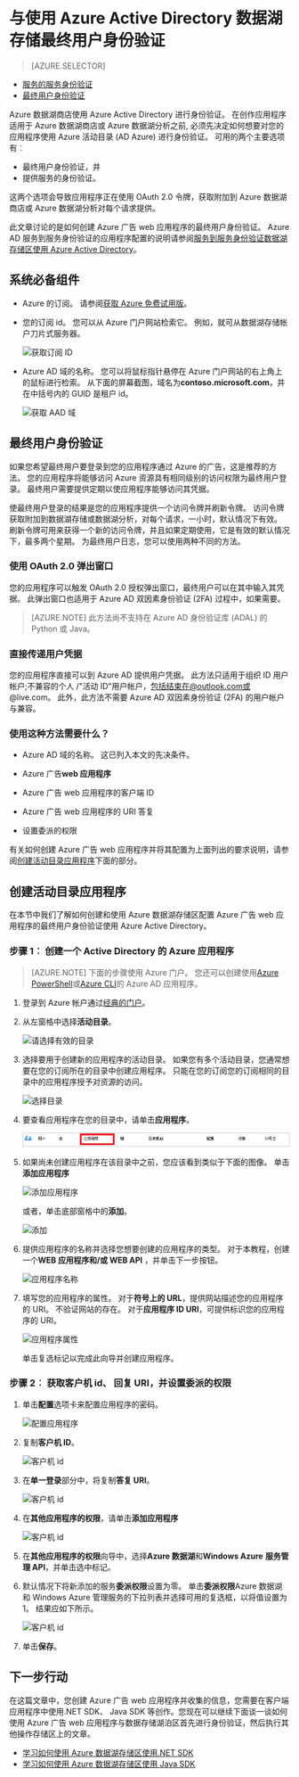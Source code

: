 <properties
   pageTitle="身份验证与使用 Active Directory 数据湖商店 |Microsoft Azure"
   description="学习如何与数据使用 Active Directory 的湖泊存储区验证"
   services="data-lake-store"
   documentationCenter=""
   authors="nitinme"
   manager="jhubbard"
   editor="cgronlun"/>

<tags
   ms.service="data-lake-store"
   ms.devlang="na"
   ms.topic="article"
   ms.tgt_pltfrm="na"
   ms.workload="big-data"
   ms.date="10/17/2016"
   ms.author="nitinme"/>

# <a name="end-user-authentication-with-data-lake-store-using-azure-active-directory"></a>与使用 Azure Active Directory 数据湖存储最终用户身份验证

> [AZURE.SELECTOR]
- [服务的服务身份验证](data-lake-store-authenticate-using-active-directory.md)
- [最终用户身份验证](data-lake-store-end-user-authenticate-using-active-directory.md)


Azure 数据湖商店使用 Azure Active Directory 进行身份验证。 在创作应用程序适用于 Azure 数据湖商店或 Azure 数据湖分析之前, 必须先决定如何想要对您的应用程序使用 Azure 活动目录 (AD Azure) 进行身份验证。 可用的两个主要选项有︰

* 最终用户身份验证，并 
* 提供服务的身份验证。 

这两个选项会导致应用程序正在使用 OAuth 2.0 令牌，获取附加到 Azure 数据湖商店或 Azure 数据湖分析对每个请求提供。

此文章讨论的是如何创建 Azure 广告 web 应用程序的最终用户身份验证。 Azure AD 服务到服务身份验证的应用程序配置的说明请参阅[服务到服务身份验证数据湖存储区使用 Azure Active Directory](data-lake-store-authenticate-using-active-directory.md)。

## <a name="prerequisites"></a>系统必备组件

* Azure 的订阅。 请参阅[获取 Azure 免费试用版](https://azure.microsoft.com/pricing/free-trial/)。
* 您的订阅 id。 您可以从 Azure 门户网站检索它。 例如，就可从数据湖存储帐户刀片式服务器。

    ![获取订阅 ID](./media/data-lake-store-end-user-authenticate-using-active-directory/get-subscription-id.png)

* Azure AD 域的名称。 您可以将鼠标指针悬停在 Azure 门户网站的右上角上的鼠标进行检索。 从下面的屏幕截图，域名为**contoso.microsoft.com**，并在中括号内的 GUID 是租户 id。 

    ![获取 AAD 域](./media/data-lake-store-end-user-authenticate-using-active-directory/get-aad-domain.png)

## <a name="end-user-authentication"></a>最终用户身份验证

如果您希望最终用户要登录到您的应用程序通过 Azure 的广告，这是推荐的方法。 您的应用程序将能够访问 Azure 资源具有相同级别的访问权限为最终用户登录。 最终用户需要提供定期以使应用程序能够访问其凭据。

使最终用户登录的结果是您的应用程序提供一个访问令牌并刷新令牌。 访问令牌获取附加到数据湖存储或数据湖分析，对每个请求，一小时，默认情况下有效。 刷新令牌可用来获得一个新的访问令牌，并且如果定期使用，它是有效的默认情况下，最多两个星期。 为最终用户日志，您可以使用两种不同的方法。

### <a name="using-the-oauth-20-pop-up"></a>使用 OAuth 2.0 弹出窗口

您的应用程序可以触发 OAuth 2.0 授权弹出窗口，最终用户可以在其中输入其凭据。 此弹出窗口也适用于 Azure AD 双因素身份验证 (2FA) 过程中，如果需要。 

>[AZURE.NOTE] 此方法尚不支持在 Azure AD 身份验证库 (ADAL) 的 Python 或 Java。

### <a name="directly-passing-in-user-credentials"></a>直接传递用户凭据

您的应用程序直接可以到 Azure AD 提供用户凭据。 此方法只适用于组织 ID 用户帐户;不兼容的个人 /"活动 ID"用户帐户，包括结束在@outlook.com或@live.com。 此外，此方法不需要 Azure AD 双因素身份验证 (2FA) 的用户帐户与兼容。

### <a name="what-do-i-need-to-use-this-approach"></a>使用这种方法需要什么？

* Azure AD 域的名称。 这已列入本文的先决条件。

* Azure 广告**web 应用程序**

* Azure 广告 web 应用程序的客户端 ID

* Azure 广告 web 应用程序的 URI 答复

* 设置委派的权限

有关如何创建 Azure 广告 web 应用程序并将其配置为上面列出的要求说明，请参阅[创建活动目录应用程序](#create-an-active-directory-application)下面的部分。 

## <a name="create-an-active-directory-application"></a>创建活动目录应用程序

在本节中我们了解如何创建和使用 Azure 数据湖存储区配置 Azure 广告 web 应用程序的最终用户身份验证使用 Azure Active Directory。


### <a name="step-1-create-an-azure-active-directory-application"></a>步骤 1︰ 创建一个 Active Directory 的 Azure 应用程序

>[AZURE.NOTE] 下面的步骤使用 Azure 门户。 您还可以创建使用[Azure PowerShell](../resource-group-authenticate-service-principal.md)或[Azure CLI](../resource-group-authenticate-service-principal-cli.md)的 Azure AD 应用程序。

1. 登录到 Azure 帐户通过[经典的门户](https://manage.windowsazure.com/)。

2. 从左窗格中选择**活动目录**。

     ![请选择有效的目录](./media/data-lake-store-end-user-authenticate-using-active-directory/active-directory.png)
     
3. 选择要用于创建新的应用程序的活动目录。 如果您有多个活动目录，您通常想要在您的订阅所在的目录中创建应用程序。 只能在您的订阅您的订阅相同的目录中的应用程序授予对资源的访问。  

     ![选择目录](./media/data-lake-store-end-user-authenticate-using-active-directory/active-directory-details.png)
    
    
3. 要查看应用程序在您的目录中，请单击**应用程序**。

     ![查看应用程序](./media/data-lake-store-end-user-authenticate-using-active-directory/view-applications.png)

4. 如果尚未创建应用程序在该目录中之前，您应该看到类似于下面的图像。 单击**添加应用程序**

     ![添加应用程序](./media/data-lake-store-end-user-authenticate-using-active-directory/create-application.png)

     或者，单击底部窗格中的**添加**。

     ![添加](./media/data-lake-store-end-user-authenticate-using-active-directory/add-icon.png)

6. 提供应用程序的名称并选择您想要创建的应用程序的类型。 对于本教程，创建一个**WEB 应用程序和/或 WEB API** ，并单击下一步按钮。

     ![应用程序名称](./media/data-lake-store-end-user-authenticate-using-active-directory/tell-us-about-your-application.png)

7. 填写您的应用程序的属性。 对于**符号上的 URL**，提供网站描述您的应用程序的 URI。 不验证网站的存在。 对于**应用程序 ID URI**，可提供标识您的应用程序的 URI。

     ![应用程序属性](./media/data-lake-store-end-user-authenticate-using-active-directory/app-properties.png)

    单击复选标记以完成此向导并创建应用程序。

### <a name="step-2-get-client-id-reply-uri-and-set-delegated-permissions"></a>步骤 2︰ 获取客户机 id、 回复 URI，并设置委派的权限

1. 单击**配置**选项卡来配置应用程序的密码。

     ![配置应用程序](./media/data-lake-store-end-user-authenticate-using-active-directory/application-configure.png)

2. 复制**客户机 ID**。
  
     ![客户机 id](./media/data-lake-store-end-user-authenticate-using-active-directory/client-id.png)

3. 在**单一登录**部分中，将复制**答复 URI**。

    ![客户机 id](./media/data-lake-store-end-user-authenticate-using-active-directory/aad-end-user-auth-get-reply-uri.png)

4. 在**其他应用程序的权限**，请单击**添加应用程序**

    ![客户机 id](./media/data-lake-store-end-user-authenticate-using-active-directory/aad-end-user-auth-set-permission-1.png)

5. 在**其他应用程序的权限**向导中，选择**Azure 数据湖**和**Windows Azure** **服务管理 API**，并单击选中标记。

6. 默认情况下将新添加的服务**委派权限**设置为零。 单击**委派权限**Azure 数据湖和 Windows Azure 管理服务的下拉列表并选择可用的复选框，以将值设置为 1。 结果应如下所示。

     ![客户机 id](./media/data-lake-store-end-user-authenticate-using-active-directory/aad-end-user-auth-set-permission-2.png)

7. 单击**保存**。


## <a name="next-steps"></a>下一步行动

在这篇文章中，您创建 Azure 广告 web 应用程序并收集的信息，您需要在客户端应用程序中使用.NET SDK、 Java SDK 等创作。您现在可以继续下面谈一谈如何使用 Azure 广告 web 应用程序与数据存储湖泊区首先进行身份验证，然后执行其他操作存储区上的文章。

- [学习如何使用 Azure 数据湖存储区使用.NET SDK](data-lake-store-get-started-net-sdk.md)
- [学习如何使用 Azure 数据湖存储区使用 Java SDK](data-lake-store-get-started-java-sdk.md)
